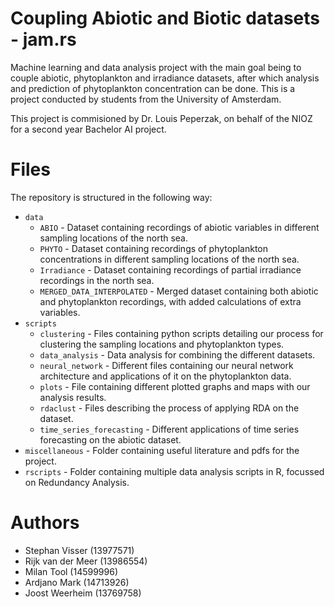 # Coupling Abiotic and Biotic datasets - jam.rs

Machine learning and data analysis project with the main goal being to couple abiotic, phytoplankton and irradiance datasets, after which analysis and prediction of phytoplankton concentration can be done. This is a project conducted by students from the University of Amsterdam.

This project is commisioned by Dr. Louis Peperzak, on behalf of the NIOZ for a second year Bachelor AI project.


# Files

The repository is structured in the following way:
 - `data`
    - `ABIO` - Dataset containing recordings of abiotic variables in different sampling locations of the north sea.
    - `PHYTO` - Dataset containing recordings of phytoplankton concentrations in different sampling locations of the north sea.
    - `Irradiance` - Dataset containing recordings of partial irradiance recordings in the north sea.
    - `MERGED_DATA_INTERPOLATED` - Merged dataset containing both abiotic and phytoplankton recordings, with added calculations of extra variables.
 - `scripts`
    - `clustering` - Files containing python scripts detailing our process for clustering the sampling locations and phytoplankton types.
    - `data_analysis` - Data analysis for combining the different datasets.
    - `neural_network` - Different files containing our neural network architecture and applications of it on the phytoplankton data.
    - `plots` - File containing different plotted graphs and maps with our analysis results.
    - `rdaclust` - Files describing the process of applying RDA on the dataset.
    - `time_series_forecasting` - Different applications of time series forecasting on the abiotic dataset.
 - `miscellaneous` - Folder containing useful literature and pdfs for the project.
 - `rscripts` - Folder containing multiple data analysis scripts in R, focussed on Redundancy Analysis.


# Authors

- Stephan Visser (13977571)
- Rijk van der Meer (13986554)
- Milan Tool (14599996)
- Ardjano Mark (14713926)
- Joost Weerheim (13769758)
